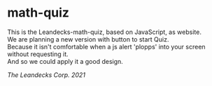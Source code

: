 # math-quiz
This is the Leandecks-math-quiz, based on JavaScript, as website.  
We are planning a new version with button to start Quiz.  
Because it isn't comfortable when a js alert 'plopps' into your screen without requesting it.  
And so we could apply it a good design.

*The Leandecks Corp. 2021*
